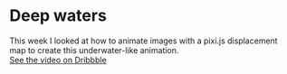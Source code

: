 # Deep waters
This week I looked at how to animate images with a pixi.js displacement map to create this underwater-like animation.
<br>
<a href="https://dribbble.com/shots/5605475--Deep-waters-codename06">See the video on Dribbble</a>
